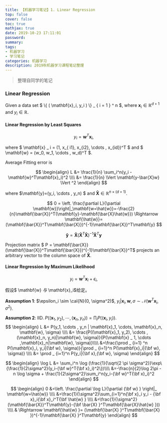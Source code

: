 ```yaml
---
title: 【机器学习笔记】1. Linear Regression
top: false
cover: false
toc: true
mathjax: true
date: 2019-10-23 17:11:01
password:
summary:
tags: 
- 机器学习
- 学习笔记
categories: 机器学习
description: 2019秋机器学习课程笔记整理
---
```

> 整理自同学的笔记

### Linear Regression

Given a data set $ \\{ ( \mathbf{x}_i, y_i ) \\} _ { i = 1 } ^ n $, where  $\mathbf{x}_i \in \mathbb{R}^{d+1}$ and $y_i \in \mathbb{R}$.

#### Linear Regression by Least Squares
$$
y_i = \mathbf{w}^T \mathbf{x}_i,
$$

where $ \mathbf{x} _ i = (1, x_{ i1}, x_{i2}, \cdots , x_{id})^T $ and $ \mathbf{w} = (w_0, w_1, \cdots , w_d)^T $.

Average Fitting error is

$$
\begin{align}
L &= \frac{1}{n} \sum_i^n(y_i - \mathbf{w}^T\mathbf{x}_i)^2 \\\\
&= \frac{1}{n} \Vert \mathbf{y-\bar{X}w} \Vert ^2
\end{align}
$$

where $\mathbf{y}=(y_i, \cdots , y_n) $ and $\mathbf{\bar{X}} \in \mathbb{R}^{n \times (d+1)}$.

$$
0 = \left. \frac{\partial L}{\partial \mathbf{w}}\right|_\mathbf{w=\hat{w}}=-\frac{2}{n}\mathbf{\bar{X}}^T(\mathbf{y}-\mathbf{\bar{X}\hat{w}}) \Rightarrow \mathbf{\hat{w}}= (\mathbf{\bar{X}}^T\mathbf{\bar{X}})^{-1}\mathbf{\bar{X}}^T\mathbf{y}
$$

$$
\mathbf{\hat{y}} =\mathbf{\bar{X}}(\mathbf{\bar{X}}^T\mathbf{\bar{X}})^{-1}\mathbf{\bar{X}}^T\mathbf{y}
$$

Projection matrix $ P = \mathbf{\bar{X}}(\mathbf{\bar{X}}^T\mathbf{\bar{X}})^{-1}\mathbf{\bar{X}}^T$ projects an arbitrary vector to the column space of $\mathbf{\bar{X}}$.

#### Linear Regression by Maximum Likelihood
$$
y_i = \mathbf{w}^T\mathbf{x}_i + \epsilon_i ,
$$

假设$ \mathbf{w} $与$ \mathbf{x}_i$给定。

**Assumption 1**:  $\epsilon_i \sim \cal{N}(0, \sigma^2)$,  $y_i |\mathbf{x}_i, \mathbf{w}, \sigma \sim \mathcal{N}(\mathbf{w}^T\mathbf{x}_i, \sigma^2)$.

**Assumption 2**: IID. $P((\mathbf{x}_1, y_2),\cdots ,(\mathbf{x}_n, y_n)) = \prod_iP((\mathbf{x}_i, y_i))$.
$$
\begin{align}
L &= P(y_1, \cdots , y_n | \mathbf{x}_1, \cdots, \mathbf{x}_n, \mathbf{w}, \sigma) \\\\
 &= \frac{P((\mathbf{x}_1, y_2), \cdots ,(\mathbf{x}_n, y_n)|\mathbf{w}, \sigma)}{P(\mathbf{x} _ 1, \cdots ,\mathbf{x}_n|\mathbf{w}, \sigma)}\\\\
&=\frac{\prod _ {i=1} ^n P(\mathbf{x}_i, y_i|{\bf w}, \sigma)}{\prod _ {i=1}^n P(\mathbf{x}_i|{\bf w}, \sigma)} \\\\
 &= \prod _ {i=1}^n P(y_i|{\bf x},{\bf w}, \sigma)
\end{align}
$$

$$
\begin{align}
\log L &= \sum_i^n \log (\frac{1}{\sqrt{2 \pi \sigma^2}}\exp\{\frac{1}{2\sigma^2}(y_i-{\bf w}^T{\bf x}_i)^2\})\\\\
&=-\frac{n}{2}\log 2\pi - n \log \sigma + \frac{1}{2\sigma^2}\sum_i^n(y_i-{\bf w}^T{\bf x}_i)^2
\end{align}
$$

$$
\begin{align}
0 &=\left. \frac{\partial \log L}{\partial {\bf w} } \right|_ \mathbf{w=\hat{w}} \\\\
&=\frac{1}{\sigma^2}\sum_{i=1}^n{\bf x}_i y_i - {\bf x}_i{\bf x}_i^T{\bf \hat{w} } \\\\
&=\frac{1}{\sigma^2}(\mathbf{\bar{X}}^T\mathbf{y}-{\bf \bar{X} }^T\mathbf{\bar{X}\hat{w} })) \\\\
& \Rightarrow \mathbf{\hat{w} }= (\mathbf{\bar{X} }^T\mathbf{\bar{X} })^{-1}\mathbf{\bar{X} }^T\mathbf{y}
\end{align}
$$
